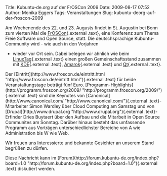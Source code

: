 Title: Kubuntu-de.org auf der FrOSCon 2009
Date: 2009-08-17 07:52
Author: Monika Eggers
Tags: Veranstaltungen
Slug: kubuntu-deorg-auf-der-froscon-2009

Am Wochenende des 22. und 23. Augusts findet in St. Augustin bei Bonn
zum vierten Mal die
[FrOSCon](http://www.froscon.de "http://www.froscon.de"){.external
.text}, eine Konferenz zum Thema Freie Software und Open Source, statt.
Die deutschsprachige Kubuntu-Community wird - wie auch in den Vorjahren
- wieder vor Ort sein. Dabei belegen wir ähnlich wie beim
[LinuxTag](http://www.kubuntu-de.org/nachrichten/veranstaltungen/kubuntu-de-org-auf-dem-linuxtag-2009-in-berlin "http://www.kubuntu-de.org/nachrichten/veranstaltungen/kubuntu-de-org-auf-dem-linuxtag-2009-in-berlin"){.external
.text} einen großen Gemeinschaftsstand zusammen mit
[KDE](http://www.kde.org "http://www.kde.org"){.external .text},
[Amarok](http://amarok.kde.org "http://amarok.kde.org"){.external .text}
und [Qt](http://qt.nokia.com/ "http://qt.nokia.com/"){.external .text}.

</p>
Der
[Eintritt](http://www.froscon.de/eintritt.html "http://www.froscon.de/eintritt.html"){.external
.text} für beide Veranstaltungstage beträgt fünf Euro.
[Programm-Highlights](http://programm.froscon.org/2009/ "http://programm.froscon.org/2009/"){.external
.text} sind die Keynotes von
[Canonical](http://www.canonical.com/ "http://www.canonical.com/"){.external
.text}-Mitarbeiter Simon Wardley über Cloud Computing am Samstag und von
[Drupal](http://www.drupal.org "http://www.drupal.org"){.external
.text}-Erfinder Dries Buytaert über den Aufbau und die Mitarbeit in Open
Source Communites am Sonntag. Darüber hinaus besteht das umfassende
Programm aus Vorträgen unterschiedlichster Bereiche von A wie
Administration bis W wie Web.

</p>
<!--break--><!--break-->

Wir freuen uns Interessierte und bekannte Gesichter an unserem Stand
begrüßen zu dürfen.

</p>
Diese Nachricht kann im
[Forum](http://forum.kubuntu-de.org/index.php?board=1.0 "http://forum.kubuntu-de.org/index.php?board=1.0"){.external
.text} diskutiert werden.

</p>

